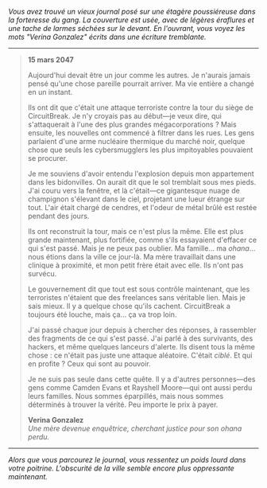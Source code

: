 _Vous avez trouvé un vieux journal posé sur une étagère poussiéreuse dans la forteresse du gang. La couverture est usée, avec de légères éraflures et une tache de larmes séchées sur le devant. En l'ouvrant, vous voyez les mots "Verina Gonzalez" écrits dans une écriture tremblante._

---

> **15 mars 2047**
>
> Aujourd'hui devait être un jour comme les autres. Je n'aurais jamais pensé qu'une chose pareille pourrait arriver. Ma vie entière a changé en un instant.
>
> Ils ont dit que c'était une attaque terroriste contre la tour du siège de CircuitBreak. Je n'y croyais pas au début—je veux dire, qui s'attaquerait à l'une des plus grandes mégacorporations ? Mais ensuite, les nouvelles ont commencé à filtrer dans les rues. Les gens parlaient d'une arme nucléaire thermique du marché noir, quelque chose que seuls les cybersmugglers les plus impitoyables pouvaient se procurer.
>
> Je me souviens d'avoir entendu l'explosion depuis mon appartement dans les bidonvilles. On aurait dit que le sol tremblait sous mes pieds. J'ai couru vers la fenêtre, et là c'était—ce gigantesque nuage de champignon s'élevant dans le ciel, projetant une lueur étrange sur tout. L'air était chargé de cendres, et l'odeur de métal brûlé est restée pendant des jours.
>
> Ils ont reconstruit la tour, mais ce n'est plus la même. Elle est plus grande maintenant, plus fortifiée, comme s'ils essayaient d'effacer ce qui s'est passé. Mais je ne peux pas oublier. Ma famille… ma _ohana_… nous étions dans la ville ce jour-là. Ma mère travaillait dans une clinique à proximité, et mon petit frère était avec elle. Ils n'ont pas survécu.
>
> Le gouvernement dit que tout est sous contrôle maintenant, que les terroristes n'étaient que des freelances sans véritable lien. Mais je sais mieux. Il y a quelque chose qu'ils cachent. CircuitBreak a toujours été louche, mais ça… ça va trop loin.
>
> J'ai passé chaque jour depuis à chercher des réponses, à rassembler des fragments de ce qui s'est passé. J'ai parlé à des survivants, des hackers, et même quelques lanceurs d'alerte. Ils disent tous la même chose : ce n'était pas juste une attaque aléatoire. C'était _ciblé_. Et qui en profite ? Ceux qui sont au pouvoir.
>
> Je ne suis pas seule dans cette quête. Il y a d'autres personnes—des gens comme Camden Evans et Rayshell Moore—qui ont aussi perdu leurs familles. Nous sommes éparpillés, mais nous sommes déterminés à trouver la vérité. Peu importe le prix à payer.
>
> **Verina Gonzalez**  
> _Une mère devenue enquêtrice, cherchant justice pour son ohana perdu._

---

_Alors que vous parcourez le journal, vous ressentez un poids lourd dans votre poitrine. L'obscurité de la ville semble encore plus oppressante maintenant._
